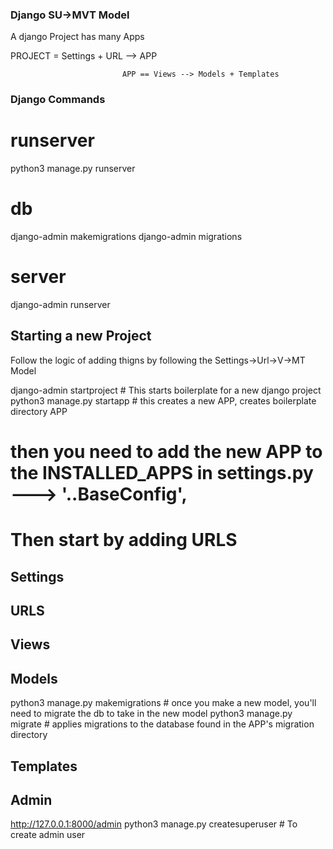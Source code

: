 ### Django SU->MVT Model

A django Project has many Apps

PROJECT = Settings + URL --> APP

                             APP == Views --> Models + Templates

### Django Commands

# runserver
python3 manage.py runserver

# db
django-admin makemigrations
django-admin migrations

# server
django-admin runserver


## Starting a new Project
Follow the logic of adding thigns by following the Settings->Url->V->MT Model

django-admin startproject <NAME>  # This starts boilerplate for a new django project
python3 manage.py startapp <APP> # this creates a new APP, creates boilerplate directory APP
# then you need to add the new APP to the INSTALLED_APPS in settings.py ---> '<NAME>.<APP>.BaseConfig',
# Then start by adding URLS 


## Settings

## URLS

## Views

## Models
python3 manage.py makemigrations     # once you make a new model, you'll need to migrate the db to take in the new model
python3 manage.py migrate            # applies migrations to the database found in the APP's migration directory

## Templates


## Admin

http://127.0.0.1:8000/admin
python3 manage.py createsuperuser # To create admin user